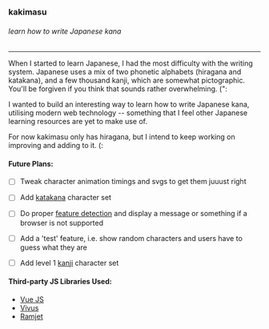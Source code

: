 ###    kakimasu
###### learn how to write Japanese kana
___

When I started to learn Japanese, I had the most difficulty with the writing system. Japanese uses a mix of two phonetic alphabets (hiragana and katakana), and a few thousand kanji, which are somewhat pictographic. You'll be forgiven if you think that sounds rather overwhelming. (":

I wanted to build an interesting way to learn how to write Japanese kana, utilising modern web technology -- something that I feel other Japanese learning resources are yet to make use of.

For now kakimasu only has hiragana, but I intend to keep working on improving and adding to it. (:


#### Future Plans:

 - [ ] Tweak character animation timings and svgs to get them juuust right
 - [ ] Add [katakana](https://en.wikipedia.org/wiki/Katakana) character set
 - [ ] Do proper [feature detection](http://responsivenews.co.uk/post/18948466399/cutting-the-mustard) and display a message or something if a browser is not supported
 - [ ] Add a 'test' feature, i.e. show random characters and users have to guess what they are
 - [ ] Add level 1 [kanji](https://en.wikipedia.org/wiki/Kanji) character set


#### Third-party JS Libraries Used:
- [Vue JS](http://vuejs.org/)
- [Vivus](https://github.com/maxwellito/vivus)
- [Ramjet](https://github.com/Rich-Harris/ramjet)
